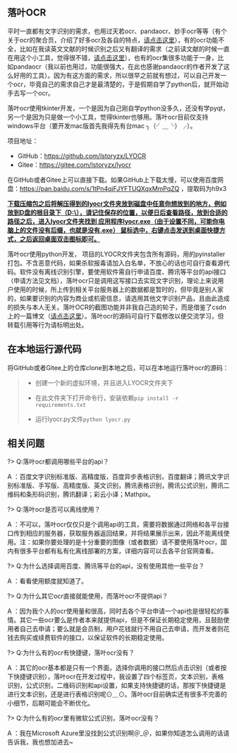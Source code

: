

## 落叶OCR

平时一直都有文字识别的需求，也用过天若ocr、pandaocr、妙手ocr等等（有个关于ocr的聚合页，介绍了好多ocr及各自的特点，[请点击这里](https://adzhp.cn/wen-zi-shi-bie.html)），有的ocr功能不全，比如在我读英文文献的时候识别之后又有翻译的需求（之前读文献的时候一直在用这个小工具，觉得很不错，[请点击这里](https://copytranslator.github.io/)），也有的ocr集很多功能于一身，比如pandaocr（我以前也用过，功能很强大，在此也感谢pandaocr的作者开发了这么好用的工具）。因为有这方面的需求，所以很早之前就有想过，可以自己开发一个ocr，毕竟自己的需求自己才是最清楚的，于是假期自学了python后，就开始动手去写一个ocr。

落叶ocr使用tkinter开发，一个是因为自己刚自学python没多久，还没有学pyqt，另一个是因为只是做一个小工具，觉得tkinter也够用。落叶ocr目前仅支持windows平台（要开发mac版首先我得先有台mac   ╮（╯＿╰）╭）。

项目地址：

- GitHub：https://github.com/lstoryzx/LYOCR
- Gitee：https://gitee.com/lstoryzx/lyocr

在GitHub或者Gitee上可以直接下载。如果GitHub上下载太慢，可以使用百度网盘：https://pan.baidu.com/s/1tPn4qjFJYFTUQXqxMmPqZQ ，提取码为h9x3

**<u>下载压缩包之后将解压得到的lyocr文件夹放到磁盘中任意你想放到的地方，例如放到D盘的根目录下（D:\），请记住保存的位置，以便日后查看路径，放到合适的路径之后，进入lyocr文件夹找到    应用程序lyocr.exe（由于设置不同，可能你电脑上的文件没有后缀，也就是没有.exe） 鼠标选中，右键点击发送到桌面快捷方式，之后返回桌面双击图标即可。</u>**

落叶ocr使用python开发， 项目的LYOCR文件夹包含所有源码，用的pyinstaller打包。不含恶意代码，如果杀软报毒请加入白名单，不放心的话也可自行查看源代码。软件没有离线识别引擎，要使用软件需自行申请百度、腾讯等平台的api接口（申请方法见文档），落叶ocr只是调用这写接口去实现文字识别，理论上来说用户使用的时候，所上传到相关平台服务器上的数据都是暂时的，但毕竟是别人家的，如果要识别的内容为商业或机密信息，请选用其他文字识别产品，且由此造成的损失与本人无关。落叶OCR的截图功能并非我自己造的轮子，而是借鉴了csdn上的一篇博文（[请点击这里](https://blog.csdn.net/frostime/article/details/104798861?ops_request_misc=%257B%2522request%255Fid%2522%253A%2522161182293516780262512266%2522%252C%2522scm%2522%253A%252220140713.130102334.pc%255Fall.%2522%257D&request_id=161182293516780262512266&biz_id=0&utm_medium=distribute.pc_search_result.none-task-blog-2~all~first_rank_v2~rank_v29-27-104798861.pc_search_result_cache&utm_term=python%E6%88%AA%E5%9B%BE)）。落叶ocr的源码可自行下载修改以便交流学习，但转载引用等行为请标明出处。

## 在本地运行源代码

将GitHub或者Gitee上的仓库clone到本地之后，可以在本地运行落叶ocr的源码：

>+ 创建一个新的虚拟环境，并且进入LYOCR文件夹下
>
>+ 在此文件夹下打开命令行，安装依赖`pip install -r requirements.txt`
>
>+ 运行lyocr.py文件`python lyocr.py`

## 相关问题

?> Q:落叶ocr都调用哪些平台的api？

A ：百度文字识别标准版、高精度版，百度异步表格识别，百度翻译；腾讯文字识别标准版、手写版、高精度版、英文识别，腾讯表格识别，腾讯公式识别，腾讯二维码和条形码识别，腾讯翻译；彩云小译；Mathpix。

?> Q:落叶ocr是否可以离线使用？

A ：不可以，落叶ocr仅仅只是个调用api的工具，需要将数据通过网络和各平台接口传到相应的服务器，获取服务器返回结果，并将结果展示出来，因此不能离线使用。注：如果你要处理的是十分重要的图像（或者数据）请不要使用落叶ocr，国内有很多平台都有私有化离线部署的方案，详细内容可以去各平台官网查看。

?> Q:为什么选择调用百度、腾讯等平台的api，没有使用其他一些平台？

A ：看看使用额度就知道了。

?> Q:为什么其它ocr直接就能使用，而落叶ocr不提供api？

A ：因为我个人的ocr使用量和很高，同时去各个平台申请一个api也是很轻松的事情。其它一些ocr要么是作者本来就提供api，但是不保证长期稳定使用，且鼓励使用者自己去申请；要么就是会员制，用户花钱就行不用自己去申请，而开发者则花钱去购买或续费软件的接口，以保证软件的长期稳定使用。

?> Q:为什么有的ocr有快捷键，落叶ocr没有？

A ：其它的ocr基本都是只有一个界面，选择你调用的接口然后点击识别（或者按下快捷键识别），落叶ocr在开发过程中，我设置了四个标签页，文本识别，表格识别，公式识别，二维码识别和api设置，如果支持快捷键的话，那按下快捷键是进行文本识别，还是进行表格识别呢⊙＿⊙。落叶ocr目前确实还有很多不完善的小细节，后期可能会不断优化。

?> Q:为什么有的ocr里有微软公式识别，落叶ocr没有？

A ：我在Microsoft Azure里没找到公式识别啊＠_＠，如果你知道怎么调用的话请告诉我，我也想加进去~

